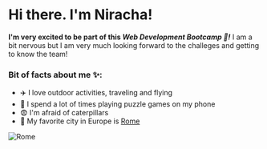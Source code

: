 # Hi there. I'm Niracha!

**I'm very excited to be part of this *Web Development Bootcamp 🚀!*** I am a bit nervous but I am very much looking forward to the challeges and getting to know the team!

### Bit of facts about me ✨:
* ✈️ I love outdoor activities, traveling and flying
* 📱 I spend a lot of times playing puzzle games on my phone
* 😨 I'm afraid of caterpillars
* 🌆 My favorite city in Europe is [Rome](https://www.britannica.com/place/Rome)

![Rome](https://i.imgur.com/h9y79UW.jpeg)
<!--
**NirachaMarchett/NirachaMarchett** is a ✨ _special_ ✨ repository because its `README.md` (this file) appears on your GitHub profile.

Here are some ideas to get you started:

- 🔭 I’m currently working on ...
- 🌱 I’m currently learning ...
- 👯 I’m looking to collaborate on ...
- 🤔 I’m looking for help with ...
- 💬 Ask me about ...
- 📫 How to reach me: ...
- 😄 Pronouns: ...
- ⚡ Fun fact: ...
-->
